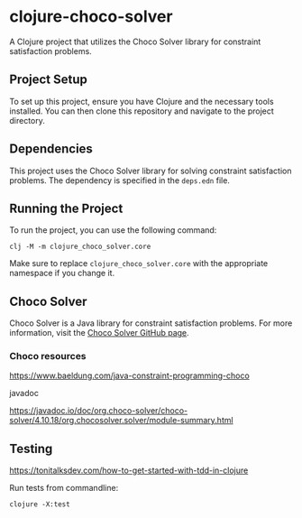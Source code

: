 # clojure-choco-solver

A Clojure project that utilizes the Choco Solver library for constraint satisfaction problems.

## Project Setup

To set up this project, ensure you have Clojure and the necessary tools installed. You can then clone this repository and navigate to the project directory.

## Dependencies

This project uses the Choco Solver library for solving constraint satisfaction problems. The dependency is specified in the `deps.edn` file.

## Running the Project

To run the project, you can use the following command:

```
clj -M -m clojure_choco_solver.core
```

Make sure to replace `clojure_choco_solver.core` with the appropriate namespace if you change it.

## Choco Solver

Choco Solver is a Java library for constraint satisfaction problems. For more information, visit the [Choco Solver GitHub page](https://github.com/chocoteam/choco-solver).

### Choco resources

https://www.baeldung.com/java-constraint-programming-choco

javadoc

https://javadoc.io/doc/org.choco-solver/choco-solver/4.10.18/org.chocosolver.solver/module-summary.html


## Testing 

https://tonitalksdev.com/how-to-get-started-with-tdd-in-clojure

Run tests from commandline:

```
clojure -X:test        